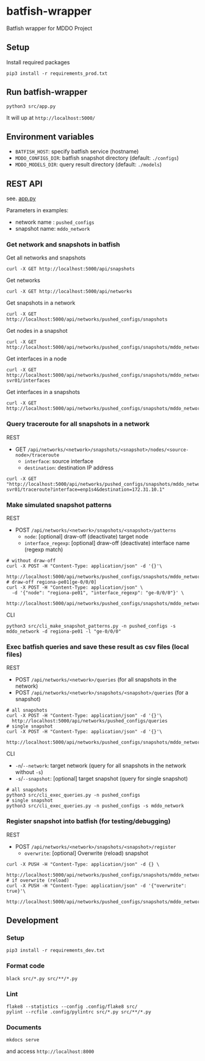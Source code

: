 # batfish-wrapper

Batfish wrapper for MDDO Project

## Setup

Install required packages

```shell
pip3 install -r requirements_prod.txt
```

## Run batfish-wrapper

```shell
python3 src/app.py
```

It will up at `http://localhost:5000/`

## Environment variables

* `BATFISH_HOST`: specify batfish service (hostname)
* `MDDO_CONFIGS_DIR`: batfish snapshot directory (default: `./configs`)
* `MDDO_MODELS_DIR`: query result directory (default: `./models`)

## REST API

see. [app.py](./src/app.py)

Parameters in examples:
* network name : `pushed_configs`
* snapshot name: `mddo_network`

### Get network and snapshots in batfish

Get all networks and snapshots
```shell
curl -X GET http://localhost:5000/api/snapshots
```

Get networks
```shell
curl -X GET http://localhost:5000/api/networks
```

Get snapshots in a network
```shell
curl -X GET http://localhost:5000/api/networks/pushed_configs/snapshots
```

Get nodes in a snapshot
```shell
curl -X GET http://localhost:5000/api/networks/pushed_configs/snapshots/mddo_network/nodes
```

Get interfaces in a node
```shell
curl -X GET http://localhost:5000/api/networks/pushed_configs/snapshots/mddo_network/nodes/regiona-svr01/interfaces
```

Get interfaces in a snapshots
```shell
curl -X GET http://localhost:5000/api/networks/pushed_configs/snapshots/mddo_network/interfaces
```

### Query traceroute for all snapshots in a network
REST
* GET `/api/networks/<network>/snapshots/<snapshot>/nodes/<source-node>/traceroute`
  * `interface`: source interface
  * `destination`: destination IP address

```shell
curl -X GET "http://localhost:5000/api/networks/pushed_configs/snapshots/mddo_network/nodes/regiona-svr01/traceroute?interface=enp1s4&destination=172.31.10.1"
```

### Make simulated snapshot patterns
REST
* POST `/api/networks/<network>/snapshots/<snapshot>/patterns`
  * `node`: [optional] draw-off (deactivate) target node
  * `interface_regexp`: [optional] draw-off (deactivate) interface name (regexp match)

```shell
# without draw-off
curl -X POST -H "Content-Type: application/json" -d '{}'\
  http://localhost:5000/api/networks/pushed_configs/snapshots/mddo_network/patterns
# draw-off regiona-pe01[ge-0/0/0]
curl -X POST -H "Content-Type: application/json" \
  -d '{"node": "regiona-pe01", "interface_regexp": "ge-0/0/0"}' \
  http://localhost:5000/api/networks/pushed_configs/snapshots/mddo_network/patterns
```

CLI
```shell
python3 src/cli_make_snapshot_patterns.py -n pushed_configs -s mddo_network -d regiona-pe01 -l "ge-0/0/0"
```

### Exec batfish queries and save these result as csv files (local files)
REST
* POST `/api/networks/<network>/queries` (for all snapshots in the network)
* POST `/api/networks/<network>/snapshots/<snapshot>/queries` (for a snapshot)

```shell
# all snapshots
curl -X POST -H "Content-Type: application/json" -d '{}'\
  http://localhost:5000/api/networks/pushed_configs/queries
# single snapshot
curl -X POST -H "Content-Type: application/json" -d '{}'\
  http://localhost:5000/api/networks/pushed_configs/snapshots/mddo_network/queries
```

CLI
* `-n`/`--network`: target network (query for all snapshots in the network without `-s`)
* `-s`/`--snapshot`: [optional] target snapshot (query for single snapshot)

```shell
# all snapshots
python3 src/cli_exec_queries.py -n pushed_configs
# single snapshot
python3 src/cli_exec_queries.py -n pushed_configs -s mddo_network
```

### Register snapshot into batfish (for testing/debugging)
REST
* POST `/api/networks/<network>/snapshots/<snapshot>/register`
  * `overwrite`: [optional] Overwrite (reload) snapshot

```shell
curl -X PUSH -H "Content-Type: application/json" -d {} \
  http://localhost:5000/api/networks/pushed_configs/snapshots/mddo_network/register
# if overwrite (reload)
curl -X PUSH -H "Content-Type: application/json" -d '{"overwrite": true}'\
  http://localhost:5000/api/networks/pushed_configs/snapshots/mddo_network/register
```

## Development

### Setup

```shell
pip3 install -r requirements_dev.txt
```

### Format code

```shell
black src/*.py src/**/*.py
```

### Lint

```shell
flake8 --statistics --config .config/flake8 src/
pylint --rcfile .config/pylintrc src/*.py src/**/*.py
```

### Documents

```shell
mkdocs serve
```
and access `http://localhost:8000`
